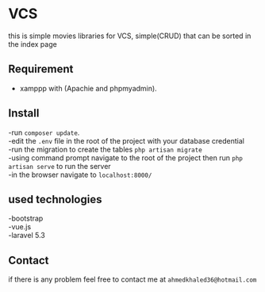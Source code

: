# VCS
this is simple movies libraries for VCS, simple(CRUD) that can be sorted in the index page

## Requirement
- xamppp with (Apachie and phpmyadmin).

## Install
-run `composer update`.<br/>
-edit the `.env` file in the root of the project with your database credential<br/>
-run the migration to create the tables `php artisan migrate`<br/>
-using command prompt navigate to the root of the project then run `php artisan serve` to run the server<br/>
-in the browser navigate to `localhost:8000/`<br/>

## used technologies
-bootstrap<br/>
-vue.js<br/>
-laravel 5.3<br/>

## Contact
if there is any problem feel free to contact me at `ahmedkhaled36@hotmail.com`
